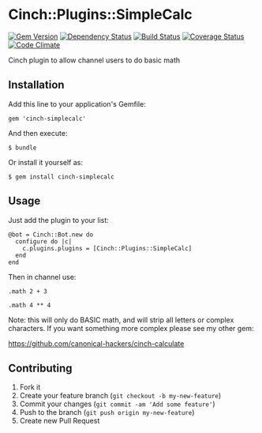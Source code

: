 # Cinch::Plugins::SimpleCalc

[![Gem Version](https://badge.fury.io/rb/cinch-simplecalc.png)](http://badge.fury.io/rb/cinch-simplecalc)
[![Dependency Status](https://gemnasium.com/bhaberer/cinch-simplecalc.png)](https://gemnasium.com/bhaberer/cinch-simplecalc)
[![Build Status](https://travis-ci.org/bhaberer/cinch-simplecalc.png?branch=master)](https://travis-ci.org/bhaberer/cinch-simplecalc)
[![Coverage Status](https://coveralls.io/repos/bhaberer/cinch-simplecalc/badge.png?branch=master)](https://coveralls.io/r/bhaberer/cinch-simplecalc?branch=master)
[![Code Climate](https://codeclimate.com/github/bhaberer/cinch-simplecalc.png)](https://codeclimate.com/github/bhaberer/cinch-simplecalc)

Cinch plugin to allow channel users to do basic math

## Installation

Add this line to your application's Gemfile:

    gem 'cinch-simplecalc'

And then execute:

    $ bundle

Or install it yourself as:

    $ gem install cinch-simplecalc

## Usage

Just add the plugin to your list:

    @bot = Cinch::Bot.new do
      configure do |c|
        c.plugins.plugins = [Cinch::Plugins::SimpleCalc]
      end
    end

Then in channel use:

    .math 2 + 3

    .math 4 ** 4

Note: this will only do BASIC math, and will strip all letters or complex
characters. If you want something more complex please see my other gem:

https://github.com/canonical-hackers/cinch-calculate

## Contributing

1. Fork it
2. Create your feature branch (`git checkout -b my-new-feature`)
3. Commit your changes (`git commit -am 'Add some feature'`)
4. Push to the branch (`git push origin my-new-feature`)
5. Create new Pull Request
